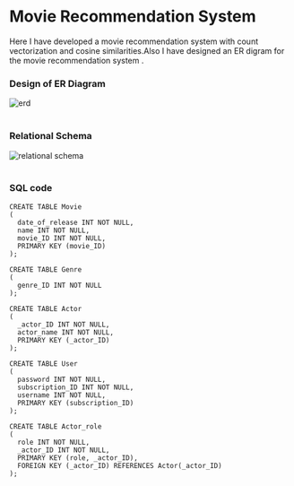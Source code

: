 # Movie Recommendation System
Here I have developed a movie recommendation system with count vectorization and cosine similarities.Also I have designed an ER digram for the movie recommendation system .


### Design of ER Diagram
![erd](https://user-images.githubusercontent.com/75235402/232366649-c5b0ec9b-2821-4a8a-b9bc-0eb1a461464b.png)<br><br>
### Relational Schema
![relational schema](https://user-images.githubusercontent.com/75235402/232366902-541e2d34-7dc6-4ada-94ab-691211da431a.png)<br><br>
### SQL code
```
CREATE TABLE Movie
(
  date_of_release INT NOT NULL,
  name INT NOT NULL,
  movie_ID INT NOT NULL,
  PRIMARY KEY (movie_ID)
);

CREATE TABLE Genre
(
  genre_ID INT NOT NULL
);

CREATE TABLE Actor
(
  _actor_ID INT NOT NULL,
  actor_name INT NOT NULL,
  PRIMARY KEY (_actor_ID)
);

CREATE TABLE User
(
  password INT NOT NULL,
  subscription_ID INT NOT NULL,
  username INT NOT NULL,
  PRIMARY KEY (subscription_ID)
);

CREATE TABLE Actor_role
(
  role INT NOT NULL,
  _actor_ID INT NOT NULL,
  PRIMARY KEY (role, _actor_ID),
  FOREIGN KEY (_actor_ID) REFERENCES Actor(_actor_ID)
);
```


